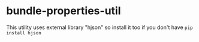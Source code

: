 # bundle-properties-util

This utility uses external library "hjson" so install it too if you don't have
`pip install hjson`
